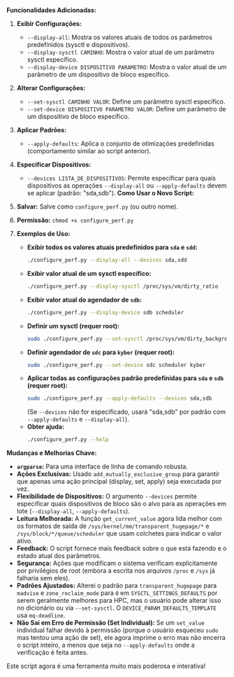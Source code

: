 **Funcionalidades Adicionadas:**

1.  **Exibir Configurações:**
    * `--display-all`: Mostra os valores atuais de todos os parâmetros predefinidos (sysctl e dispositivos).
    * `--display-sysctl CAMINHO`: Mostra o valor atual de um parâmetro sysctl específico.
    * `--display-device DISPOSITIVO PARAMETRO`: Mostra o valor atual de um parâmetro de um dispositivo de bloco específico.
2.  **Alterar Configurações:**
    * `--set-sysctl CAMINHO VALOR`: Define um parâmetro sysctl específico.
    * `--set-device DISPOSITIVO PARAMETRO VALOR`: Define um parâmetro de um dispositivo de bloco específico.
3.  **Aplicar Padrões:**
    * `--apply-defaults`: Aplica o conjunto de otimizações predefinidas (comportamento similar ao script anterior).
4.  **Especificar Dispositivos:**
    * `--devices LISTA_DE_DISPOSITIVOS`: Permite especificar para quais dispositivos as operações `--display-all` ou `--apply-defaults` devem se aplicar (padrão: "sda,sdb").
**Como Usar o Novo Script:**

1.  **Salvar:** Salve como `configure_perf.py` (ou outro nome).
2.  **Permissão:** `chmod +x configure_perf.py`

3.  **Exemplos de Uso:**

    * **Exibir todos os valores atuais predefinidos para `sda` e `sdd`:**
        ```bash
        ./configure_perf.py --display-all --devices sda,sdd
        ```
    * **Exibir valor atual de um sysctl específico:**
        ```bash
        ./configure_perf.py --display-sysctl /proc/sys/vm/dirty_ratio
        ```
    * **Exibir valor atual do agendador de `sdb`:**
        ```bash
        ./configure_perf.py --display-device sdb scheduler
        ```
    * **Definir um sysctl (requer root):**
        ```bash
        sudo ./configure_perf.py --set-sysctl /proc/sys/vm/dirty_background_ratio 10
        ```
    * **Definir agendador de `sdc` para `kyber` (requer root):**
        ```bash
        sudo ./configure_perf.py --set-device sdc scheduler kyber
        ```
    * **Aplicar todas as configurações padrão predefinidas para `sda` e `sdb` (requer root):**
        ```bash
        sudo ./configure_perf.py --apply-defaults --devices sda,sdb
        ```
        (Se `--devices` não for especificado, usará "sda,sdb" por padrão com `--apply-defaults` e `--display-all`).
    * **Obter ajuda:**
        ```bash
        ./configure_perf.py --help
        ```

**Mudanças e Melhorias Chave:**

* **`argparse`:** Para uma interface de linha de comando robusta.
* **Ações Exclusivas:** Usado `add_mutually_exclusive_group` para garantir que apenas uma ação principal (display, set, apply) seja executada por vez.
* **Flexibilidade de Dispositivos:** O argumento `--devices` permite especificar quais dispositivos de bloco são o alvo para as operações em lote (`--display-all`, `--apply-defaults`).
* **Leitura Melhorada:** A função `get_current_value` agora lida melhor com os formatos de saída de `/sys/kernel/mm/transparent_hugepage/*` e `/sys/block/*/queue/scheduler` que usam colchetes para indicar o valor ativo.
* **Feedback:** O script fornece mais feedback sobre o que está fazendo e o estado atual dos parâmetros.
* **Segurança:** Ações que modificam o sistema verificam explicitamente por privilégios de root (embora a escrita nos arquivos `/proc` e `/sys` já falharia sem eles).
* **Padrões Ajustados:** Alterei o padrão para `transparent_hugepage` para `madvise` e `zone_reclaim_mode` para `0` em `SYSCTL_SETTINGS_DEFAULTS` por serem geralmente melhores para HPC, mas o usuário pode alterar isso no dicionário ou via `--set-sysctl`. O `DEVICE_PARAM_DEFAULTS_TEMPLATE` usa `mq-deadline`.
* **Não Sai em Erro de Permissão (Set Individual):** Se um `set_value` individual falhar devido à permissão (porque o usuário esqueceu `sudo` mas tentou uma ação de set), ele agora imprime o erro mas não encerra o script inteiro, a menos que seja no `--apply-defaults` onde a verificação é feita antes.

Este script agora é uma ferramenta muito mais poderosa e interativa!
